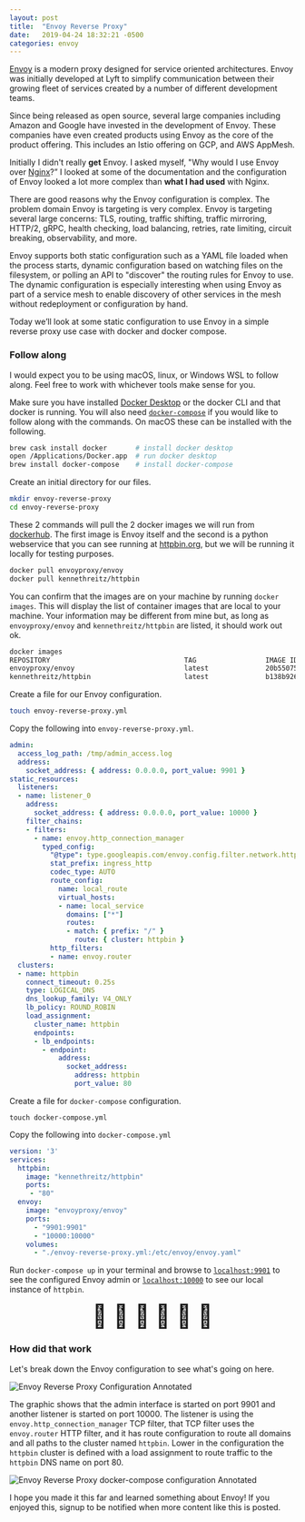 ```yaml
---
layout: post
title:  "Envoy Reverse Proxy"
date:   2019-04-24 18:32:21 -0500
categories: envoy
---
```


[Envoy](https://www.envoyproxy.io) is a modern proxy designed for service oriented architectures. Envoy was initially developed at Lyft to simplify communication between their growing fleet of services created by a number of different development teams.

Since being released as open source, several large companies including Amazon and Google have invested in the development of Envoy. These companies have even created products using Envoy as the core of the product offering. This includes an Istio offering on GCP, and AWS AppMesh.

Initially I didn't really **get** Envoy. I asked myself, "Why would I use Envoy over [Nginx](https://www.nginx.com/)?” I looked at some of the documentation and the configuration of Envoy looked a lot more complex than __what I had used__ with Nginx.

There are good reasons why the Envoy configuration is complex. The problem domain Envoy is targeting is very complex. Envoy is targeting several large concerns: TLS, routing, traffic shifting, traffic mirroring, HTTP/2, gRPC, health checking, load balancing, retries, rate limiting, circuit breaking, observability, and more.

Envoy supports both static configuration such as a YAML file loaded when the process starts, dynamic configuration based on watching files on the filesystem, or polling an API to "discover" the routing rules for Envoy to use. The dynamic configuration is especially interesting when using Envoy as part of a service mesh to enable discovery of other services in the mesh without redeployment or configuration by hand.

Today we’ll look at some static configuration to use Envoy in a simple reverse proxy use case with docker and docker compose.

### Follow along

I would expect you to be using macOS, linux, or Windows WSL to follow along. Feel free to work with whichever tools make sense for you.

Make sure you have installed [Docker Desktop](https://docs.docker.com/install/) or the docker CLI and that docker is running. You will also need [`docker-compose`](https://docs.docker.com/compose/install/https://docs.docker.com/compose/install/) if you would like to follow along with the commands. On macOS these can be installed with the following.

```bash
brew cask install docker       # install docker desktop
open /Applications/Docker.app  # run docker desktop
brew install docker-compose    # install docker-compose
```

Create an initial directory for our files.

```bash
mkdir envoy-reverse-proxy
cd envoy-reverse-proxy
```

These 2 commands will pull the 2 docker images we will run from [dockerhub](https://hub.docker.com/). The first image is Envoy itself and the second is a python webservice that you can see running at [httpbin.org](http://httpbin.org), but we will be running it locally for testing purposes.

```bash
docker pull envoyproxy/envoy
docker pull kennethreitz/httpbin
```

You can confirm that the images are on your machine by running `docker images`. This will display the list of container images that are local to your machine. Your information may be different from mine but, as long as `envoyproxy/envoy` and `kennethreitz/httpbin` are listed, it should work out ok.

```bash
docker images
REPOSITORY                                 TAG                 IMAGE ID            CREATED             SIZE
envoyproxy/envoy                           latest              20b550751ccf        4 weeks ago         164MB
kennethreitz/httpbin                       latest              b138b9264903        6 months ago        534MB
```

Create a file for our Envoy configuration.

```bash
touch envoy-reverse-proxy.yml
```

Copy the following into `envoy-reverse-proxy.yml`.

```yaml
admin:
  access_log_path: /tmp/admin_access.log
  address:
    socket_address: { address: 0.0.0.0, port_value: 9901 }
static_resources:
  listeners:
  - name: listener_0
    address:
      socket_address: { address: 0.0.0.0, port_value: 10000 }
    filter_chains:
    - filters:
      - name: envoy.http_connection_manager
        typed_config:
          "@type": type.googleapis.com/envoy.config.filter.network.http_connection_manager.v2.HttpConnectionManager
          stat_prefix: ingress_http
          codec_type: AUTO
          route_config:
            name: local_route
            virtual_hosts:
            - name: local_service
              domains: ["*"]
              routes:
              - match: { prefix: "/" }
                route: { cluster: httpbin }
          http_filters:
          - name: envoy.router
  clusters:
  - name: httpbin
    connect_timeout: 0.25s
    type: LOGICAL_DNS
    dns_lookup_family: V4_ONLY
    lb_policy: ROUND_ROBIN
    load_assignment:
      cluster_name: httpbin
      endpoints:
      - lb_endpoints:
        - endpoint:
            address:
              socket_address:
                address: httpbin
                port_value: 80
```

Create a file for `docker-compose` configuration.

```
touch docker-compose.yml
```

Copy the following into `docker-compose.yml`

```yaml
version: '3'
services:
  httpbin:
    image: "kennethreitz/httpbin"
    ports:
     - "80"
  envoy:
    image: "envoyproxy/envoy"
    ports:
      - "9901:9901"
      - "10000:10000"
    volumes:
      - "./envoy-reverse-proxy.yml:/etc/envoy/envoy.yaml"
```

Run `docker-compose up` in your terminal and browse to [`localhost:9901`](http://localhost:9901) to see the configured Envoy admin or [`localhost:10000`](http://localhost:10000) to see our local instance of `httpbin`.

<div style="font-size: 40px; display: flex;">
  <div style="text-align: right; flex: 1; padding-right: 5px;">🎉 🎉 🎉</div>
  <div style="text-align: right; flex: 1; padding-right: 5px; transform: scale(-1, 1);">🎉 🎉 🎉</div>
</div>

### How did that work

Let's break down the Envoy configuration to see what's going on here.

![Envoy Reverse Proxy Configuration Annotated](/assets/envoy-reverse-proxy.png)

The graphic shows that the admin interface is started on port 9901 and another listener is started on port 10000. The listener is using the `envoy.http_connection_manager` TCP filter, that TCP filter uses the `envoy.router` HTTP filter, and it has route configuration to route all domains and all paths to the cluster named `httpbin`. Lower in the configuration the `httpbin` cluster is defined with a load assignment to route traffic to the `httpbin` DNS name on port 80.

![Envoy Reverse Proxy docker-compose configuration Annotated](/assets/envoy-reverse-proxy-docker-compose.png)

I hope you made it this far and learned something about Envoy! If you enjoyed this, signup to be notified when more content like this is posted.
